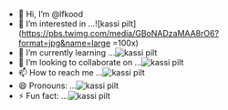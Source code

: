 - 👋 Hi, I’m @lfkood
- 👀 I’m interested in ...![kassi pilt](https://pbs.twimg.com/media/GBoNADzaMAA8rO6?format=jpg&name=large =100x)
- 🌱 I’m currently learning ...![kassi pilt](https://pbs.twimg.com/media/GBoNADzaMAA8rO6?format=jpg&name=large)
- 💞️ I’m looking to collaborate on ...![kassi pilt](https://pbs.twimg.com/media/GBoNADzaMAA8rO6?format=jpg&name=large)
- 📫 How to reach me ...![kassi pilt](https://pbs.twimg.com/media/GBoNADzaMAA8rO6?format=jpg&name=large)
- 😄 Pronouns: ...![kassi pilt](https://pbs.twimg.com/media/GBoNADzaMAA8rO6?format=jpg&name=large)
- ⚡ Fun fact: ...![kassi pilt](https://pbs.twimg.com/media/GBoNADzaMAA8rO6?format=jpg&name=large)


<!---
lfkood/lfkood is a ✨ special ✨ repository because its `README.md` (this file) appears on your GitHub profile.
You can click the Preview link to take a look at your changes.
--->
